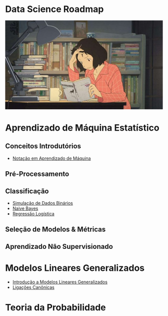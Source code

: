 # Data Science Roadmap

![](study-anime.jpg)


# Aprendizado de Máquina Estatístico

## Conceitos Introdutórios

- [Notação em Aprendizado de Máquina]()

## Pré-Processamento

## Classificação

- [Simulação de Dados Binários]()
- [Naive Bayes](https://github.com/zheage/Data-Science/blob/4cf8543c8d73375be16c981cf5a7bdc9e69bdd21/Aprendizado%20de%20M%C3%A1quina%20Estat%C3%ADstico/Classifica%C3%A7%C3%A3o/Naive%20Bayes/Naive%20Bayes.ipynb)
- [Regressão Logística](https://github.com/zheage/Data-Science/blob/4cf8543c8d73375be16c981cf5a7bdc9e69bdd21/Aprendizado%20de%20M%C3%A1quina%20Estat%C3%ADstico/Classifica%C3%A7%C3%A3o/Regress%C3%A3o%20Log%C3%ADstica/Regress%C3%A3o%20Log%C3%ADstica.ipynb)

## Seleção de Modelos & Métricas

## Aprendizado Não Supervisionado

# Modelos Lineares Generalizados

- [Introdução a Modelos Lineares Generalizados]()
- [Ligações Canônicas]()



# Teoria da Probabilidade
